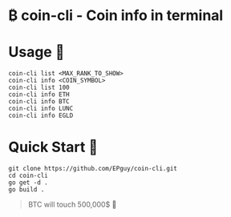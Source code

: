 # ₿ coin-cli - Coin info in terminal

# Usage 🧩
```coin-cli list <MAX_RANK_TO_SHOW>```<br>
```coin-cli info <COIN_SYMBOL>```<br>
```coin-cli list 100```<br>
```coin-cli info ETH```<br>
```coin-cli info BTC```<br>
```coin-cli info LUNC```<br>
```coin-cli info EGLD```

# Quick Start 🚀
```git clone https://github.com/EPguy/coin-cli.git``` <br>
```cd coin-cli```<br>
```go get -d .```<br>
```go build .```

> BTC will touch 500,000$ 🚀